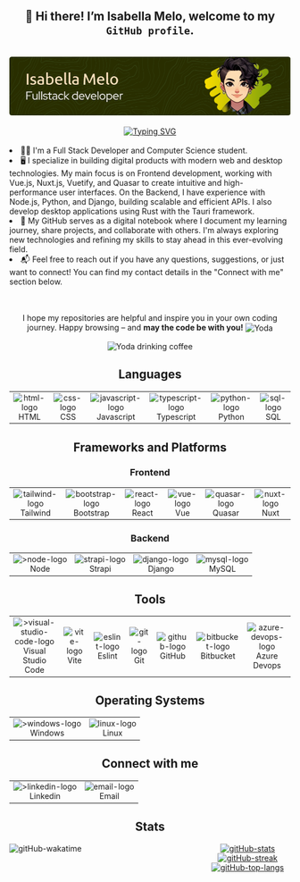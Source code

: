 ## <div align="center"> 👋 Hi there! I’m Isabella Melo, welcome to my `GitHub profile`.</div>

<br>

<div align="center">
  <img alt="Github Header" src="https://raw.githubusercontent.com/isabellacpmelo/isabellacpmelo/refs/heads/main/assets/img/github-profile-header.png"/>
</div>

<br>

<div align="center">
  <a href="https://git.io/typing-svg">
    <img src="https://readme-typing-svg.herokuapp.com?font=Fira+Code&size=21&duration=4997&pause=1000&color=90B103&background=A4A4A400&width=435&lines=console.log(%22Hello+World!%22);print(%22Hello+World!%22)" alt="Typing SVG" />
  </a>
</div>

<br>

<div>
  <ou>
    <li>
      👩‍💻 I'm a Full Stack Developer and Computer Science student.
    </li>
    <li>
      🖥️ I specialize in building digital products with modern web and desktop technologies. My main focus is on Frontend development, working with Vue.js, Nuxt.js, Vuetify, and Quasar to create intuitive and high-performance user interfaces. On the Backend, I have experience with Node.js, Python, and Django, building scalable and efficient APIs. I also develop desktop applications using Rust with the Tauri framework.
    </li>
    <li>
      📒 My GitHub serves as a digital notebook where I document my learning journey, share projects, and collaborate with others. I'm always exploring new technologies and refining my skills to stay ahead in this ever-evolving field.
    </li>
    <li>
      📬 Feel free to reach out if you have any questions, suggestions, or just want to connect! You can find my contact details in the "Connect with me" section below.
    </li>
  </ou>
</div>

<br>
<br>

<div align="center">
  <p>
    I hope my repositories are helpful and inspire you in your own coding journey. Happy browsing – and <strong>may the code be with you!</strong>
    <img align="center" alt="Yoda" width="20px" src="https://img.icons8.com/?size=100&id=CxFtqXUMqaA2&format=png&color=000000"/>
  </p>
  <img align="center" alt="Yoda drinking coffee" width="200px" src="assets/img/yoda.gif">
</div>

## <div align="center">Languages</div>

<div>
  <table align="center">
    <tr>
      <td align="center">
        <img style="width: auto; height: 90px;" src="https://img.icons8.com/?size=100&id=20909&format=png&color=000000" 
        alt="html-logo"/>
        <br>HTML 
      </td>
      <td align="center">
        <img style="width: auto; height: 90px;" src="https://img.icons8.com/?size=100&id=21278&format=png&color=000000" alt="css-logo"/>
        <br>CSS
      </td>
      <td align="center">
        <img  style="width: auto; height: 90px;" src="https://img.icons8.com/?size=100&id=108784&format=png&color=000000" alt="javascript-logo"/>
        <br>Javascript
      </td>
      <td align="center">
        <img  style="width: auto; height: 90px;" src="https://img.icons8.com/?size=100&id=uJM6fQYqDaZK&format=png&color=000000" alt="typescript-logo"/>
        <br>Typescript
      </td>
      <td align="center">
        <img  style="width: auto; height: 90px;" src="https://img.icons8.com/?size=100&id=13441&format=png&color=000000" alt="python-logo"/>
        <br>Python
      </td>
      </td>
      <td align="center">
        <img  style="width: auto; height: 90px;" src="https://img.icons8.com/?size=100&id=q2EvWWP24C1j&format=png&color=000000" alt="sql-logo"/>
        <br>SQL
      </td>
    </tr>
  </table>
</div>

## <div align="center">Frameworks and Platforms</div>

### <div align="center">Frontend</div>

<div>
  <table align="center">
  <tr>
    <td align="center">
      <img style="width: auto; height: 90px;" src="https://img.icons8.com/?size=100&id=CIAZz2CYc6Kc&format=png&color=000000" alt="tailwind-logo"/>
      <br>Tailwind 
    </td>
    <td align="center">
      <img style="width: auto; height: 90px;" src="https://img.icons8.com/?size=100&id=84710&format=png&color=000000" alt="bootstrap-logo"/>
      <br>Bootstrap
    </td>
    <td align="center">
      <img style="width: auto; height: 90px;" src="https://img.icons8.com/?size=100&id=asWSSTBrDlTW&format=png&color=000000" alt="react-logo"/>
      <br>React
    </td>
    <td align="center">
      <img  style="width: 90%; height: 90px;" src="https://img.icons8.com/?size=100&id=dzfo6UeXW9h7&format=png&color=000000" alt="vue-logo"/>
      <br>Vue
    </td>
    <td align="center">
      <img style="width: auto; height: 90px;" src="https://cdn.jsdelivr.net/gh/devicons/devicon@latest/icons/quasar/quasar-plain-wordmark.svg" alt="quasar-logo"/>
      <br>Quasar
    </td>
    </td>
    <td align="center">
      <img style="width: auto; height: 90px;" src="https://img.icons8.com/?size=100&id=sttYYg04EKym&format=png&color=000000" alt="nuxt-logo"/>
      <br>Nuxt
    </td>
  </tr>
</table>
</div>

### <div align="center">Backend</div>

<div>
  <table align="center">
    <tr>
      <td align="center">
        <img style="width: auto; height: 90px;" src="https://img.icons8.com/?size=100&id=54087&format=png&color=000000" 
        alt=">node-logo"/>
        <br>Node 
      </td>
      <td align="center">
        <img style="width: auto; height: 90px;" src="https://devicons.railway.com/i/strapi.svg" alt="strapi-logo"/>
        <br>Strapi
      </td>
      <td align="center">
        <img style="width: auto; height: 90px;" src="https://img.icons8.com/?size=100&id=LPmcJ9e0FU7K&format=png&color=000000" alt="django-logo"/>
        <br>Django
      </td>
      <td align="center">
        <img style="width: auto; height: 90px;" src="https://img.icons8.com/?size=100&id=rgPSE6nAB766&format=png&color=000000" alt="mysql-logo"/>
        <br>MySQL
      </td>
    </tr>
  </table>
</div>

## <div align="center">Tools</div>

<div>
  <table align="center">
    <tr>
      <td align="center">
        <img style="width: auto; height: 90px;" src="https://img.icons8.com/?size=100&id=0OQR1FYCuA9f&format=png&color=000000" 
        alt=">visual-studio-code-logo"/>
        <br>Visual Studio Code 
      </td>
      <td align="center">
        <img style="width: auto; height: 90px;" src="https://img.icons8.com/?size=100&id=YO3YqSaTOu5K&format=png&color=000000" alt="vite-logo"/>
        <br>Vite
      </td>
      <td align="center">
        <img style="width: auto; height: 90px;" src="https://img.icons8.com/?size=100&id=bSLbfwX8QJqj&format=png&color=000000" alt="eslint-logo"/>
        <br>Eslint
      </td>
        <td align="center">
        <img style="width: auto; height: 90px;" src="https://img.icons8.com/?size=100&id=20906&format=png&color=000000" alt="git-logo"/>
        <br>Git
      </td>
      <td align="center">
        <img style="width: auto; height: 90px;" src="https://img.icons8.com/?size=100&id=igYV9I849M8k&format=png&color=000000" alt="github-logo"/>
        <br>GitHub
      </td>
      <td align="center">
        <img style="width: auto; height: 90px;" src="https://img.icons8.com/?size=100&id=iZTo5EQZtLKm&format=png&color=000000" alt="bitbucket-logo"/>
        <br>Bitbucket
      </td>
      <td align="center">
        <img style="width: auto; height: 90px;" src="https://img.icons8.com/?size=100&id=VLKafOkk3sBX&format=png&color=000000" alt="azure-devops-logo"/>
        <br>Azure Devops
      </td>
    </tr>
  </table>
</div>

## <div align="center">Operating Systems</div>

<div>
  <table align="center">
    <tr>
      <td align="center">
        <img style="width: auto; height: 90px;" src="https://img.icons8.com/?size=100&id=108792&format=png&color=000000" 
        alt=">windows-logo"/>
        <br>Windows 
      </td>
      <td align="center">
        <img style="width: auto; height: 90px;" src="https://cdn.jsdelivr.net/gh/devicons/devicon/icons/linux/linux-original.svg" alt="linux-logo"/>
        <br>Linux
      </td>
    </tr>
  </table>
</div>

## <div align="center">Connect with me</div>

<div>
  <table align="center">
    <tr>
      <td align="center">
        <img style="width: auto; height: 90px;" src="https://img.icons8.com/?size=100&id=xuvGCOXi8Wyg&format=png&color=000000" 
        alt=">linkedin-logo"/>
        <br>Linkedin 
      </td>
      <td align="center">
        <img style="width: auto; height: 90px;" src="https://img.icons8.com/?size=100&id=JeO1Kv9jsmLr&format=png&color=000000" alt="email-logo"/>
        <br>Email
      </td>
    </tr>
  </table>
</div>

## <div align="center">Stats</div>

<div align="center">
  <div>
    <a align="left" href="https://github.com/anuraghazra/github-readme-stats">
      <img align="left" width="350px" height="400px" src="https://github-readme-stats.vercel.app/api/wakatime?username=@isabellacpmelo&theme=gruvbox" alt="gitHub-wakatime">
    </a>
    <a href="https://awesome-github-stats.azurewebsites.net/index.html??cardType=level-alternate&theme=gruvbox&preferLogin=false">
      <img width="390px" alt="gitHub-stats" src="https://awesome-github-stats.azurewebsites.net/user-stats/isabellacpmelo?cardType=level-alternate&theme=gruvbox&preferLogin=false"/>
    </a>
    <a href="https://git.io/streak-stats">
      <img src="https://streak-stats.demolab.com?user=isabellacpmelo&theme=gruvbox&border_radius=6.1&card_width=387" alt="gitHub-streak" />
    </a>
    <a href="https://github.com/anuraghazra/github-readme-stats">
      <img width="390px" src="https://github-readme-stats.vercel.app/api/top-langs/?username=isabellacpmelo&hide=css,html,portugol,batchfile&theme=gruvbox&layout=compact" alt="gitHub-top-langs"/>
    </a>
  </div>
</div>



<!--
Here are some ideas to get you started:

- 🔭 I’m currently working on ...
- 🌱 I’m currently learning ...
- 👯 I’m looking to collaborate on ...
- 🤔 I’m looking for help with ...
- 💬 Ask me about ...
- 📫 How to reach me: ...
- 😄 Pronouns: ...
- ⚡ Fun fact: ...
-->
